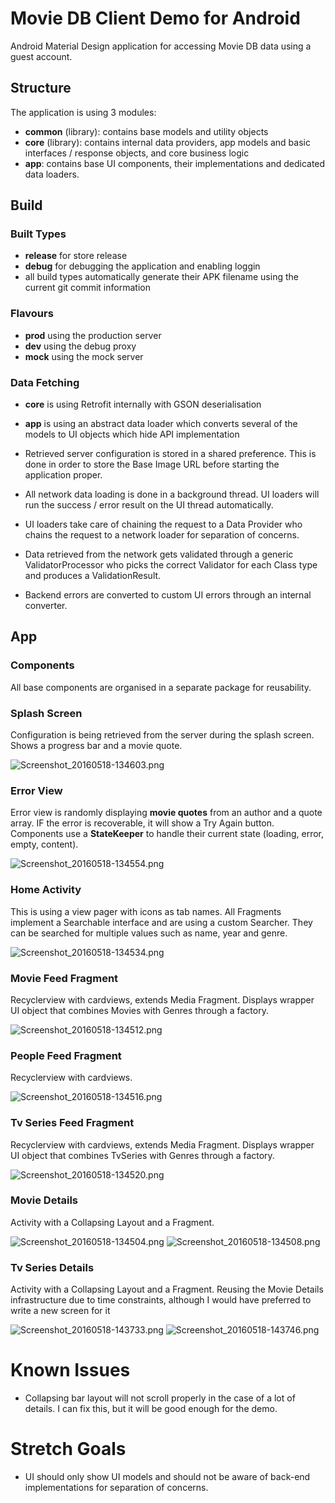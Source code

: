 # Movie DB Client Demo for Android #
Android Material Design application for accessing Movie DB data using a guest account.

## Structure ##
The application is using 3 modules:
 
* **common** (library): contains base models and utility objects
* **core** (library): contains internal data providers, app models and basic interfaces / response objects, and core business logic
* **app**: contains base UI components, their implementations and dedicated data loaders.

## Build ##
### Built Types ###
* **release** for store release
* **debug** for debugging the application and enabling loggin
* all build types automatically generate their APK filename using the current git commit information
### Flavours ###
* **prod** using the production server
* **dev** using the debug proxy
* **mock** using the mock server
### Data Fetching ###
* **core** is using Retrofit internally with GSON deserialisation
* **app** is using an abstract data loader which converts several of the models to UI objects which hide API implementation 

* Retrieved server configuration is stored in a shared preference. This is done in order to store the Base Image URL before starting the application proper.
* All network data loading is done in a background thread. UI loaders will run the success / error result on the UI thread automatically.
* UI loaders take care of chaining the request to a Data Provider who chains the request to a network loader for separation of concerns.
* Data retrieved from the network gets validated through a generic ValidatorProcessor who picks the correct Validator for each Class type and produces a ValidationResult.
* Backend errors are converted to custom UI errors through an internal converter.

## App ##

### Components ###
All base components are organised in a separate package for reusability.

### Splash Screen ###
Configuration is being retrieved from the server during the splash screen. Shows a progress bar and a movie quote.

![Screenshot_20160518-134603.png](https://bitbucket.org/repo/gBjXLM/images/1655290595-Screenshot_20160518-134603.png)

### Error View ###
Error view is randomly displaying **movie quotes** from an author and a quote array.
IF the error is recoverable, it will show a Try Again button.
Components use a **StateKeeper** to handle their current state (loading, error, empty, content).

![Screenshot_20160518-134554.png](https://bitbucket.org/repo/gBjXLM/images/2862971167-Screenshot_20160518-134554.png)

### Home Activity ###
This is using a view pager with icons as tab names.
All Fragments implement a Searchable interface and are using a custom Searcher. They can be searched for multiple values such as name, year and genre.

![Screenshot_20160518-134534.png](https://bitbucket.org/repo/gBjXLM/images/1023503257-Screenshot_20160518-134534.png)

### Movie Feed Fragment ###
Recyclerview with cardviews, extends Media Fragment. Displays wrapper UI object that combines Movies with Genres through a factory.

![Screenshot_20160518-134512.png](https://bitbucket.org/repo/gBjXLM/images/4005901145-Screenshot_20160518-134512.png)

### People Feed Fragment ###
Recyclerview with cardviews.

![Screenshot_20160518-134516.png](https://bitbucket.org/repo/gBjXLM/images/1488809604-Screenshot_20160518-134516.png)

### Tv Series Feed Fragment ###
Recyclerview with cardviews, extends Media Fragment. Displays wrapper UI object that combines TvSeries with Genres through a factory.

![Screenshot_20160518-134520.png](https://bitbucket.org/repo/gBjXLM/images/2904125364-Screenshot_20160518-134520.png)

### Movie Details ###
Activity with a Collapsing Layout and a Fragment.

![Screenshot_20160518-134504.png](https://bitbucket.org/repo/gBjXLM/images/2389392838-Screenshot_20160518-134504.png)
![Screenshot_20160518-134508.png](https://bitbucket.org/repo/gBjXLM/images/2521186092-Screenshot_20160518-134508.png)

### Tv Series Details ###
Activity with a Collapsing Layout and a Fragment. Reusing the Movie Details infrastructure due to time constraints, although I would have preferred to write a new screen for it

![Screenshot_20160518-143733.png](https://bitbucket.org/repo/gBjXLM/images/431905170-Screenshot_20160518-143733.png)
![Screenshot_20160518-143746.png](https://bitbucket.org/repo/gBjXLM/images/3351930293-Screenshot_20160518-143746.png)

# Known Issues #
* Collapsing bar layout will not scroll properly in the case of a lot of details. I can fix this, but it will be good enough for the demo.

# Stretch Goals #
* UI should only show UI models and should not be aware of back-end implementations for separation of concerns.